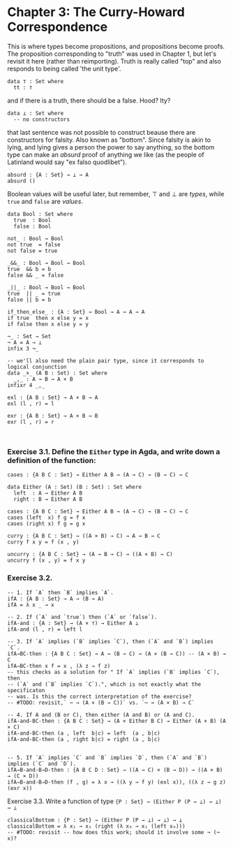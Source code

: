 # Chapter 3: The Curry-Howard Correspondence

This is where types become propositions, and propositions become proofs.
The proposition corresponding to "truth" was used in Chapter 1, but let's revisit it here (rather than reimporting). Truth is really called "top" and also responds to being called 'the unit type'. 
```
data ⊤ : Set where
  tt : ⊤
```
and if there is a truth, there should be a false. Hood? Ity?
```
data ⊥ : Set where
  -- no constructors
```
that last sentence was not possible to construct beause there are constructors for falsity. Also known as "bottom".
Since falsity is akin to lying, and lying gives a person the power to say anything, so the bottom type can make an _absurd_ proof of anything we like (as the people of Latinland would say "ex falso quodlibet").
```
absurd : {A : Set} → ⊥ → A
absurd ()
```

Boolean values will be useful later, but remember, ⊤ and ⊥ are _types_, while `true` and `false` are _values_.
```
data Bool : Set where
  true  : Bool
  false : Bool

not_ : Bool → Bool
not true  = false
not false = true

_&&_ : Bool → Bool → Bool
true  && b = b
false && _ = false

_||_ : Bool → Bool → Bool
true  || _ = true
false || b = b

if_then_else_ : {A : Set} → Bool → A → A → A
if true  then x else y = x
if false then x else y = y

¬_ : Set → Set
¬ A = A → ⊥
infix 3 ¬_

-- we'll also need the plain pair type, since it corresponds to logical conjunction
data _×_ (A B : Set) : Set where
  _,_ : A → B → A × B
infixr 4 _,_

exl : {A B : Set} → A × B → A
exl (l , r) = l

exr : {A B : Set} → A × B → B
exr (l , r) = r



```


### Exercise 3.1. Define the `Either` type in Agda, and write down a definition of the function:
`cases : {A B C : Set} → Either A B → (A → C) → (B → C) → C`
```
data Either (A : Set) (B : Set) : Set where
  left  : A → Either A B
  right : B → Either A B

cases : {A B C : Set} → Either A B → (A → C) → (B → C) → C
cases (left  x) f g = f x
cases (right x) f g = g x
```

```
curry : {A B C : Set} → ((A × B) → C) → A → B → C
curry f x y = f (x , y)

uncurry : {A B C : Set} → (A → B → C) → ((A × B) → C)
uncurry f (x , y) = f x y

```



### Exercise 3.2.
```
-- 1. If `A` then `B` implies `A`.
ifA : {A B : Set} → A → (B → A)
ifA = λ x _ → x

-- 2. If (`A` and `true`) then (`A` or `false`).
ifA-and : {A : Set} → (A × ⊤) → Either A ⊥
ifA-and (l , r) = left l

-- 3. If `A` implies (`B` implies `C`), then (`A` and `B`) implies `C`.
ifA⇒BC-then : {A B C : Set} → A → (B → C) → (A × (B → C)) -- (A × B) → C
ifA⇒BC-then x f = x , (λ z → f z)
-- this checks as a solution for " If `A` implies (`B` implies `C`), then
-- (`A` and (`B` implies `C`).", which is not exactly what the specificaton
-- was. Is this the correct interpretation of the exercise?
-- #TODO: revisit,` ⋯ → (A × (B → C))` vs. `‌⋯ → (A × B) → C`

-- 4. If A and (B or C), then either (A and B) or (A and C).
ifA-and-BC-then : {A B C : Set} → (A × Either B C) → Either (A × B) (A × C)
ifA-and-BC-then (a , left  b|c) = left  (a , b|c)
ifA-and-BC-then (a , right b|c) = right (a , b|c)


-- 5. If `A` implies `C` and `B` implies `D`, then (`A` and `B`) implies (`C` and `D`).
ifA⇒B-and-B⇒D-then : {A B C D : Set} → ((A → C) × (B → D)) → ((A × B) → (C × D))
ifA⇒B-and-B⇒D-then (f , g) = λ x → ((λ y → f y) (exl x)), ((λ z → g z) (exr x))
```

Exercise 3.3. Write a function of type `{P : Set} → (Either P (P → ⊥) → ⊥) → ⊥ `
```
classicalBottom : {P : Set} → (Either P (P → ⊥) → ⊥) → ⊥
classicalBottom = λ x₁ → x₁ (right (λ x₀ → x₁ (left x₀)))
-- #TODO: revisit -- how does this work; should it involve some ¬ (¬ x)?
```


